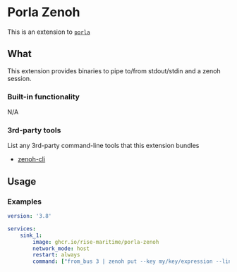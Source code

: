 # Porla Zenoh

This is an extension to [`porla`](https://github.com/MO-RISE/porla)

## What

This extension provides binaries to pipe to/from stdout/stdin and a zenoh session.

### Built-in functionality

N/A

### 3rd-party tools

List any 3rd-party command-line tools that this extension bundles

* [zenoh-cli](https://github.com/MO-RISE/zenoh-cli)

## Usage

### Examples
```yaml
version: '3.8'

services:
    sink_1:
        image: ghcr.io/rise-maritime/porla-zenoh
        network_mode: host
        restart: always
        command: ["from_bus 3 | zenoh put --key my/key/expression --line '{message}'"]
```
